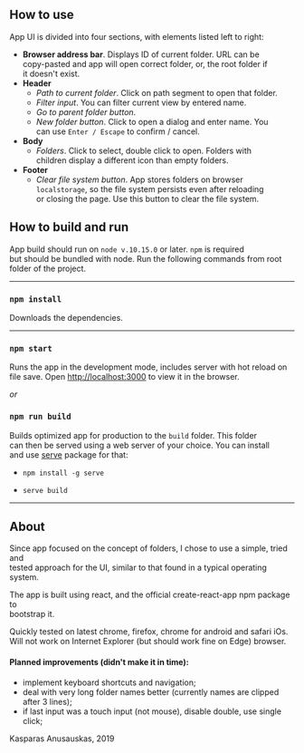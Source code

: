 ## How to use
App UI is divided into four sections, with elements listed left to right:

- **Browser address bar**. Displays ID of current folder. URL can be <br/>
copy-pasted and app will open correct folder, or, the root folder if <br/>
it doesn't exist. 
- **Header**
  - *Path to current folder*. Click on path segment to open that folder. 
  - *Filter input*. You can filter current view by entered name.
  - *Go to parent folder button*. 
  - *New folder button*. Click to open a dialog and enter name. You <br/>
  can use `Enter / Escape` to confirm / cancel.  
- **Body**
  - *Folders*. Click to select, double click to open. Folders with <br/>
  children display a different icon than empty folders.
- **Footer**
  - *Clear file system button*. App stores folders on browser <br/>
  `localstorage`, so the file system persists even after reloading <br/>
  or closing the page. Use this button to clear the file system.

## How to build and run

App build should run on `node v.10.15.0` or later. `npm` is required <br/> 
but should be bundled with node. Run the following commands from root <br/>
folder of the project.

---
### `npm install`

Downloads the dependencies.

---

### `npm start`

Runs the app in the development mode, includes server with hot reload on <br/>
file save. Open [http://localhost:3000](http://localhost:3000) to view it in the browser.

*or*

### `npm run build`

Builds optimized app for production to the `build` folder. This folder <br/>
can then be served using a web server of your choice. You can install <br/>
and use [serve](https://www.npmjs.com/package/serve) package for that:

- `npm install -g serve`

- `serve build`

---

## About

Since app focused on the concept of folders, I chose to use a simple, tried and <br/>
tested approach for the UI, similar to that found in a typical operating system. 

The app is built using react, and the official create-react-app npm package to <br/>
bootstrap it. 

Quickly tested on latest chrome, firefox, chrome for android and safari iOs. <br/>
Will not work on Internet Explorer (but should work fine on Edge) browser. 

#### Planned improvements (didn't make it in time):
- implement keyboard shortcuts and navigation;
- deal with very long folder names better (currently names are clipped after 3 lines);
- if last input was a touch input (not mouse), disable double, use single click;

Kasparas Anusauskas, 2019
